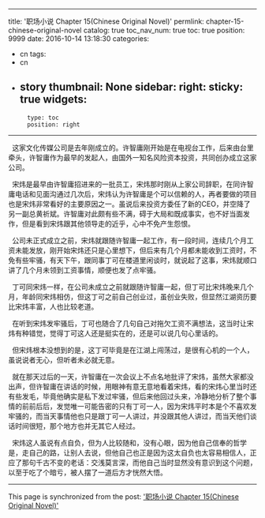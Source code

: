 
---
title: '职场小说 Chapter 15(Chinese Original Novel)'
permlink: chapter-15-chinese-original-novel
catalog: true
toc_nav_num: true
toc: true
position: 9999
date: 2016-10-14 13:18:30
categories:
- cn
tags:
- cn
- story
thumbnail: None
sidebar:
    right:
        sticky: true
widgets:
    -
        type: toc
        position: right
---


<html>
<p>&nbsp;&nbsp;这家文化传媒公司是去年刚成立的。许智庸刚开始是在电视台工作，后来由台里牵头，许智庸作为最早的发起人，由国外一知名风险资本投资，共同创办成立这家公司。</p>
<p>&nbsp;&nbsp;宋炜是最早由许智庸招进来的一批员工，宋炜那时刚从上家公司辞职，在同许智庸电话和见面沟通过几次后，宋炜认为许智庸是个可以信赖的人，再者要做的项目也是宋炜非常看好的主要原因之一。虽说后来投资方委任了新的CEO，并空降了另一副总黄祈斌。许智庸对此颇有些不满，碍于大局和既成事实，也不好当面发作，但是看到宋炜跟其他领导走的近乎，心中不免产生怨恨。</p>
<p>&nbsp;&nbsp;公司未正式成立之前，宋炜就跟随许智庸一起工作，有一段时间，连续几个月工资未能发放，刚开始宋炜还只是心里想下，但后来有几个月都未能收到工资时，不免有些牢骚，有天下午，跟同事丁可在楼道里闲谈时，就说起了这事，宋炜就顺口讲了几个月未领到工资事情，顺便也发了点牢骚。</p>
<p>&nbsp;&nbsp;丁可同宋炜一样，在公司未成立之前就跟随许智庸一起，但丁可比宋炜晚来几个月，年龄同宋炜相仿，但这丁可之前自己创业过，虽创业失败，但显然江湖资历要比宋炜丰富，人也比较老道。</p>
<p>&nbsp;&nbsp;在听到宋炜发牢骚后，丁可也随合了几句自己对拖欠工资不满想法，这当时让宋炜有种错觉，觉得丁可这人还是挺实在的，还是可以说几句心里话的。</p>
<p>&nbsp;&nbsp;但宋炜根本没想到的是，这丁可毕竟是在江湖上闯荡过，是很有心机的一个人，虽说说者无心，但听者未必就无意。&nbsp;</p>
<p>&nbsp;&nbsp;就在那天过后的一天，许智庸在一次会议上不点名地批评了宋炜，虽然大家都没出声，但许智庸在讲话的时候，用眼神有意无意地看着宋炜，看的宋炜心里当时还有些发毛，毕竟他确实是私下发过牢骚，但后来他回过头来，冷静地分析了整个事情的前前后后，发觉唯一可能告密的只有丁可一人，因为宋炜平时本是个不喜欢发牢骚的，而当天事情他也只是跟丁可一人讲过，并没跟其他人讲过，而当天他们谈话时间很短，那个地方也并无其它人经过。</p>
<p>&nbsp;&nbsp;宋炜这人虽说有点自负，但为人比较随和，没有心眼，因为他自己信奉的哲学是，走自己的路，让别人去说，但他自己也正是因为这太自负也太容易相信人，正应了那句千古不变的老话：交浅莫言深，而他自己当时显然没有意识到这个问题，以至于吃了个暗亏，被人摆了一道后方才恍然大悟。</p>
</html>

- - -

This page is synchronized from the post: ['职场小说 Chapter 15(Chinese Original Novel)'](https://steemit.com/@rivalhw/chapter-15-chinese-original-novel)
